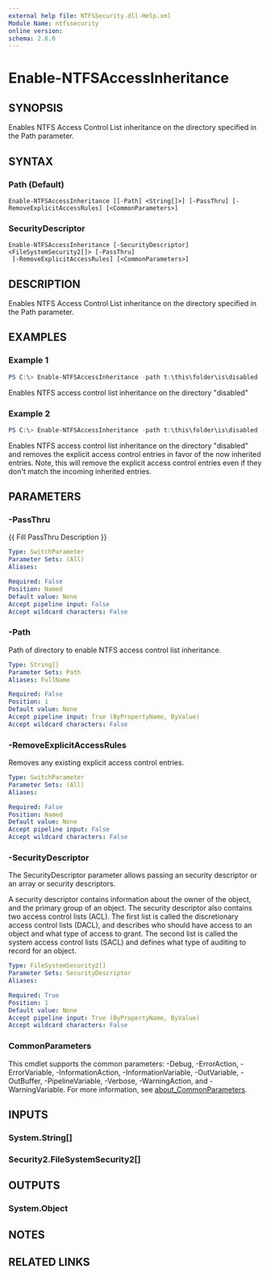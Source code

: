 ```yaml
---
external help file: NTFSSecurity.dll-Help.xml
Module Name: ntfssecurity
online version:
schema: 2.0.0
---
```


# Enable-NTFSAccessInheritance

## SYNOPSIS

Enables NTFS Access Control List inheritance on the directory specified in the Path parameter.

## SYNTAX

### Path (Default)
```
Enable-NTFSAccessInheritance [[-Path] <String[]>] [-PassThru] [-RemoveExplicitAccessRules] [<CommonParameters>]
```

### SecurityDescriptor
```
Enable-NTFSAccessInheritance [-SecurityDescriptor] <FileSystemSecurity2[]> [-PassThru]
 [-RemoveExplicitAccessRules] [<CommonParameters>]
```

## DESCRIPTION

Enables NTFS Access Control List inheritance on the directory specified in the Path parameter.

## EXAMPLES

### Example 1

```PowerShell
PS C:\> Enable-NTFSAccessInheritance -path t:\this\folder\is\disabled
```

Enables NTFS access control list inheritance on the directory "disabled"

### Example 2

```PowerShell
PS C:\> Enable-NTFSAccessInheritance -path t:\this\folder\is\disabled -RemoveExplicitAccessRules
```
Enables NTFS access control list inheritance on the directory "disabled" and removes the explicit access control entries in favor of the now inherited entries.  Note, this will remove the explicit access control entries even if they don't match the incoming inherited entries.

## PARAMETERS

### -PassThru

{{ Fill PassThru Description }}

```yaml
Type: SwitchParameter
Parameter Sets: (All)
Aliases:

Required: False
Position: Named
Default value: None
Accept pipeline input: False
Accept wildcard characters: False
```

### -Path

Path of directory to enable NTFS access control list inheritance.

```yaml
Type: String[]
Parameter Sets: Path
Aliases: FullName

Required: False
Position: 1
Default value: None
Accept pipeline input: True (ByPropertyName, ByValue)
Accept wildcard characters: False
```

### -RemoveExplicitAccessRules

Removes any existing explicit access control entries.

```yaml
Type: SwitchParameter
Parameter Sets: (All)
Aliases:

Required: False
Position: Named
Default value: None
Accept pipeline input: False
Accept wildcard characters: False
```

### -SecurityDescriptor

The SecurityDescriptor parameter allows passing an security descriptor or an array or security descriptors.

A security descriptor contains information about the owner of the object, and the primary group of an object. The security descriptor also contains two access control lists (ACL). The first list is called the discretionary access control lists (DACL), and describes who should have access to an object and what type of access to grant. The second list is called the system access control lists (SACL) and defines what type of auditing to record for an object.

```yaml
Type: FileSystemSecurity2[]
Parameter Sets: SecurityDescriptor
Aliases:

Required: True
Position: 1
Default value: None
Accept pipeline input: True (ByPropertyName, ByValue)
Accept wildcard characters: False
```

### CommonParameters
This cmdlet supports the common parameters: -Debug, -ErrorAction, -ErrorVariable, -InformationAction, -InformationVariable, -OutVariable, -OutBuffer, -PipelineVariable, -Verbose, -WarningAction, and -WarningVariable. For more information, see [about_CommonParameters](http://go.microsoft.com/fwlink/?LinkID=113216).

## INPUTS

### System.String[]

### Security2.FileSystemSecurity2[]

## OUTPUTS

### System.Object

## NOTES

## RELATED LINKS
